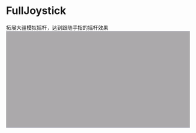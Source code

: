 # FullJoystick
拓展大疆模拟摇杆，达到跟随手指的摇杆效果
![image](https://github.com/Xmaoyh/FullJoystick/blob/master/joy.gif)
